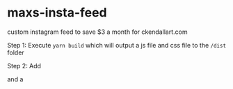 # maxs-insta-feed
custom instagram feed to save $3 a month for ckendallart.com

Step 1:
Execute `yarn build` which will output a js file and css file to the `/dist` folder

Step 2:
Add <div id="maxs-insta-feed" /> and a <script> tag which links to a cdn which has the buid/<hash>.js file (If you're using shopify, you can just use their cdn by uploading the js and css file by going to settings --> upload a file

